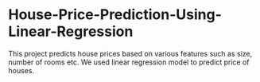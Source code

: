 # House-Price-Prediction-Using-Linear-Regression
This project predicts house prices based on various features such as size, number of rooms etc. We used linear regression model to predict price of houses.
